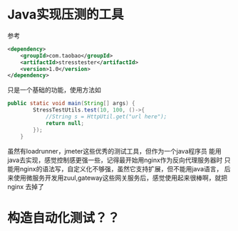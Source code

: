 # Java实现压测的工具
参考
```xml
<dependency>
    <groupId>com.taobao</groupId>
    <artifactId>stresstester</artifactId>
    <version>1.0</version>
</dependency>
```
只是一个基础的功能，使用方法如
```java
public static void main(String[] args) {
        StressTestUtils.test(10, 100, ()->{
            //String s = HttpUtil.get("url here");
            return null;
        });
    }
```
虽然有loadrunner，jmeter这些优秀的测试工具，但作为一个java程序员
能用java去实现，感觉控制感更强一些，记得最开始用nginx作为反向代理服务器时
只能用nginx的语法写，自定义化不够强，虽然它支持扩展，但不能用java语言，
后来使用微服务开发用zuul,gateway这些网关服务后，感觉使用起来很棒啊，就把nginx
去掉了

# 构造自动化测试？？
